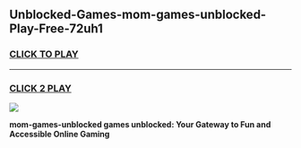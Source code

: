 
## Unblocked-Games-mom-games-unblocked-Play-Free-72uh1
<h3>
<a href="https://premium76.site?title=mom-games-unblocked&ref=19M">CLICK TO PLAY</a></h3>
<hr>

<h3>
<a href="https://premium76.site?title=mom-games-unblocked&ref=19M">CLICK 2 PLAY</a>
  
</h3>

<a href="https://premium76.site?title=mom-games-unblocked&ref=19M"><img src="https://clearcache.store/games.png"></a>


**mom-games-unblocked games unblocked: Your Gateway to Fun and Accessible Online Gaming**
